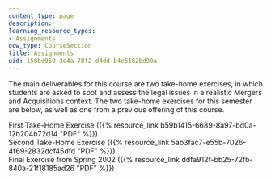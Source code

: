 ```yaml
---
content_type: page
description: ''
learning_resource_types:
- Assignments
ocw_type: CourseSection
title: Assignments
uid: 158bd959-3e4a-78f2-d4dd-b4e6162bd90a
---
```


The main deliverables for this course are two take-home exercises, in which students are asked to spot and assess the legal issues in a realistic Mergers and Acquisitions context. The two take-home exercises for this semester are below, as well as one from a previous offering of this course.

First Take-Home Exercise ({{% resource_link b59b1415-6689-8a97-bd0a-12b204b72d14 "PDF" %}})  
Second Take-Home Exercise ({{% resource_link 5ab3fac7-e55b-7026-4f69-2832dcf45dfd "PDF" %}})  
Final Exercise from Spring 2002 ({{% resource_link ddfa912f-bb25-72fb-840a-21f18185ad26 "PDF" %}})